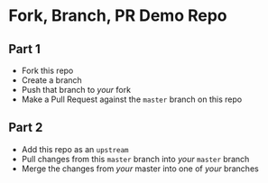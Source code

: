 # Fork, Branch, PR Demo Repo

## Part 1

-   Fork this repo
-   Create a branch
-   Push that branch to _your_ fork
-   Make a Pull Request against the `master` branch on this repo

## Part 2

-   Add this repo as an `upstream`
-   Pull changes from this `master` branch into _your_ `master` branch
-   Merge the changes from _your_ master into one of _your_ branches
